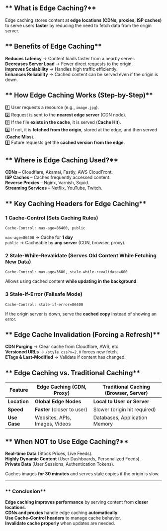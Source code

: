 ## ** What is Edge Caching?**
Edge caching stores content at **edge locations (CDNs, proxies, ISP caches)** to serve users **faster** by reducing the need to fetch data from the origin server.

## ** Benefits of Edge Caching**
 **Reduces Latency** → Content loads faster from a nearby server.  
 **Decreases Server Load** → Fewer direct requests to the origin.  
 **Improves Scalability** → Handles high traffic efficiently.  
 **Enhances Reliability** → Cached content can be served even if the origin is down.  

## ** How Edge Caching Works (Step-by-Step)**
1️⃣ User requests a resource (e.g., `image.jpg`).  
2️⃣ Request is sent to the **nearest edge server** (CDN node).  
3️⃣ If the file **exists in the cache**, it is served (**Cache Hit**).  
4️⃣ If not, it is **fetched from the origin**, stored at the edge, and then served (**Cache Miss**).  
5️⃣ Future requests get the **cached version from the edge**.  

## ** Where is Edge Caching Used?**
 **CDNs** – Cloudflare, Akamai, Fastly, AWS CloudFront.  
 **ISP Caches** – Caches frequently accessed content.  
 **Reverse Proxies** – Nginx, Varnish, Squid.  
 **Streaming Services** – Netflix, YouTube, Twitch.  

## ** Key Caching Headers for Edge Caching**
### **1️ Cache-Control (Sets Caching Rules)**
```http
Cache-Control: max-age=86400, public
```
 `max-age=86400` → Cache for **1 day**  
 `public` → Cacheable by **any server** (CDN, browser, proxy).  

### **2️ Stale-While-Revalidate (Serves Old Content While Fetching New Data)**
```http
Cache-Control: max-age=3600, stale-while-revalidate=600
```
 Allows using cached content **while updating in the background**.  

### **3️ Stale-If-Error (Failsafe Mode)**
```http
Cache-Control: stale-if-error=86400
```
 If the origin server is down, serve the **cached copy** instead of showing an error.  

## ** Edge Cache Invalidation (Forcing a Refresh)**
 **CDN Purging** → Clear cache from Cloudflare, AWS, etc.  
 **Versioned URLs** → `/style.css?v=2.0` forces new fetch.  
 **ETags & Last-Modified** → Validate if content has changed.  

## ** Edge Caching vs. Traditional Caching**
| **Feature**      | **Edge Caching (CDN, Proxy)** | **Traditional Caching (Browser, Server)** |
|----------------|----------------|----------------|
| **Location**  | **Global Edge Nodes** | **Local to User or Server** |
| **Speed**     | **Faster** (closer to user) | Slower (origin hit required) |
| **Use Case**  | Websites, APIs, Images, Videos | Databases, Application Memory |

## ** When NOT to Use Edge Caching?**
 **Real-time Data** (Stock Prices, Live Feeds).  
 **Highly Dynamic Content** (User Dashboards, Personalized Feeds).  
 **Private Data** (User Sessions, Authentication Tokens).  

 
 Caches images **for 30 minutes** and serves stale copies if the origin is slow.  

---
### ** Conclusion**
 **Edge caching improves performance** by serving content from **closer locations**.  
 **CDNs and proxies** handle edge caching **automatically**.  
 **Use Cache-Control headers** to manage cache behavior.  
 **Invalidate cache properly** when updates are needed. 